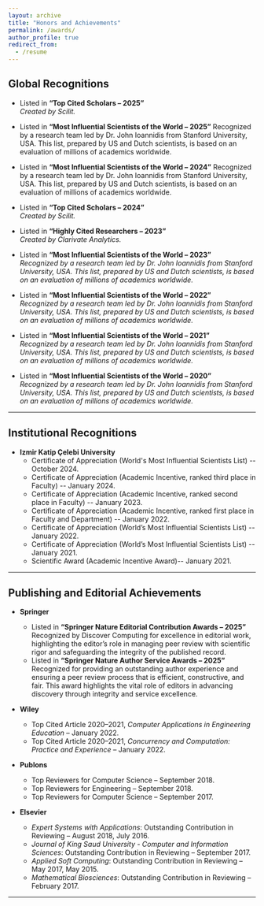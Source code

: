```yaml
---
layout: archive
title: "Honors and Achievements"
permalink: /awards/
author_profile: true
redirect_from:
  - /resume
---
```



## Global Recognitions

- Listed in **“Top Cited Scholars – 2025”**  
  *Created by Scilit.*
  
- Listed in **“Most Influential Scientists of the World – 2025”**
Recognized by a research team led by Dr. John Ioannidis from Stanford University, USA. This list, prepared by US and Dutch scientists, is based on an evaluation of millions of academics worldwide.

- Listed in **“Most Influential Scientists of the World – 2024”**
Recognized by a research team led by Dr. John Ioannidis from Stanford University, USA. This list, prepared by US and Dutch scientists, is based on an evaluation of millions of academics worldwide.

- Listed in **“Top Cited Scholars – 2024”**  
  *Created by Scilit.*
  
- Listed in **“Highly Cited Researchers – 2023”**  
  *Created by Clarivate Analytics.*

- Listed in **“Most Influential Scientists of the World – 2023”**  
  *Recognized by a research team led by Dr. John Ioannidis from Stanford University, USA. This list, prepared by US and Dutch scientists, is based on an evaluation of millions of academics worldwide.*

- Listed in **“Most Influential Scientists of the World – 2022”**  
  *Recognized by a research team led by Dr. John Ioannidis from Stanford University, USA. This list, prepared by US and Dutch scientists, is based on an evaluation of millions of academics worldwide.*

- Listed in **“Most Influential Scientists of the World – 2021”**  
  *Recognized by a research team led by Dr. John Ioannidis from Stanford University, USA. This list, prepared by US and Dutch scientists, is based on an evaluation of millions of academics worldwide.*

- Listed in **“Most Influential Scientists of the World – 2020”**  
  *Recognized by a research team led by Dr. John Ioannidis from Stanford University, USA. This list, prepared by US and Dutch scientists, is based on an evaluation of millions of academics worldwide.*

---

## Institutional Recognitions
- **Izmir Katip Çelebi University**  
  - Certificate of Appreciation (World's Most Influential Scientists List) -- October 2024.
  - Certificate of Appreciation (Academic Incentive, ranked third place in Faculty) -- January 2024.
  - Certificate of Appreciation (Academic Incentive, ranked second place in Faculty) -- January 2023.
  - Certificate of Appreciation (Academic Incentive, ranked first place in Faculty and Department) -- January 2022.  
  - Certificate of Appreciation (World’s Most Influential Scientists List) -- January 2022.  
  - Certificate of Appreciation (World’s Most Influential Scientists List) -- January 2021.  
  - Scientific Award (Academic Incentive Award)-- January 2021.  

---

## Publishing and Editorial Achievements

- **Springer**  
  - Listed in **“Springer Nature Editorial Contribution Awards – 2025”** Recognized by Discover Computing for excellence in editorial work, highlighting the editor’s role in managing peer review with scientific rigor and safeguarding the integrity of the published record.
  - Listed in **“Springer Nature Author Service Awards – 2025”** Recognized for providing an outstanding author experience and ensuring a peer review process that is efficient, constructive, and fair. This award highlights the vital role of editors in advancing discovery through integrity and service excellence.

- **Wiley**  
  - Top Cited Article 2020–2021, *Computer Applications in Engineering Education* – January 2022.  
  - Top Cited Article 2020–2021, *Concurrency and Computation: Practice and Experience* – January 2022.  

- **Publons**  
  - Top Reviewers for Computer Science – September 2018.  
  - Top Reviewers for Engineering – September 2018.  
  - Top Reviewers for Computer Science – September 2017.  

- **Elsevier**  
  - *Expert Systems with Applications*: Outstanding Contribution in Reviewing – August 2018, July 2016.  
  - *Journal of King Saud University - Computer and Information Sciences*: Outstanding Contribution in Reviewing – September 2017.  
  - *Applied Soft Computing*: Outstanding Contribution in Reviewing – May 2017, May 2015.  
  - *Mathematical Biosciences*: Outstanding Contribution in Reviewing – February 2017.  

---

